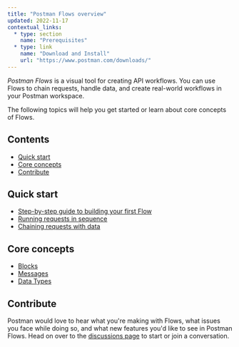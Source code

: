 ```yaml
---
title: "Postman Flows overview"
updated: 2022-11-17
contextual_links:
  * type: section
    name: "Prerequisites"
  * type: link
    name: "Download and Install"
    url: "https://www.postman.com/downloads/"
---
```


_Postman Flows_ is a visual tool for creating API workflows. You can use Flows to chain requests, handle data, and create real-world workflows in your Postman workspace.

The following topics will help you get started or learn about core concepts of Flows.

## Contents

* [Quick start](#quick-start)
* [Core concepts](#core-concepts)
* [Contribute](#contribute)

## Quick start

* [Step-by-step guide to building your first Flow](/docs/postman-flows/flows-intro/building-your-first-flow/)
* [Running requests in sequence](/docs/postman-flows/flows-intro/running-requests-in-sequence/)
* [Chaining requests with data](/docs/postman-flows/flows-intro/chaining-requests-with-data/)

## Core concepts

* [Blocks](/docs/postman-flows/core-concepts/blocks/)
* [Messages](/docs/postman-flows/core-concepts/messages/)
* [Data Types](/docs/postman-flows/core-concepts/data-types/)

## Contribute

Postman would love to hear what you're making with Flows, what issues you face while doing so, and what new features you'd like to see in Postman Flows. Head on over to the [discussions page](https://github.com/postmanlabs/postman-flows/discussions) to start or join a conversation.
